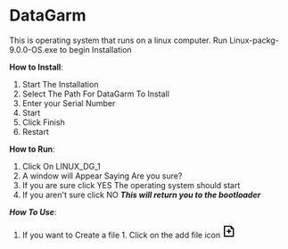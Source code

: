 # DataGarm
This is operating system that runs on a linux computer. Run Linux-packg-9.0.0-OS.exe to begin Installation

**How to Install**:
  1. Start The Installation
  2. Select The Path For DataGarm To Install
  3. Enter your Serial Number
  4. Start
  5. Click Finish
  6. Restart


**How to Run**:
  1. Click On LINUX_DG_1
  2. A window will Appear Saying Are you sure?
  3. If you are sure click YES
      The operating system should start
  5. If you aren't sure click NO ***This will return you to the bootloader***


***How To Use***:
  1. If you want to Create a file
    1. Click on the add file icon ![](file-add-line.png)

